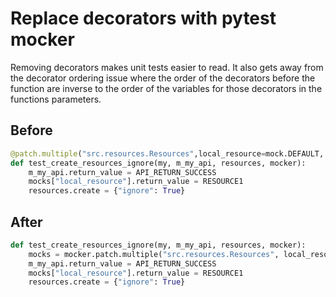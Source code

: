 # Replace decorators with pytest mocker

Removing decorators makes unit tests easier to read. It also gets away from the decorator ordering issue where the order of the decorators before the function are inverse to the order of the variables for those decorators in the functions parameters.

## Before

```python
@patch.multiple("src.resources.Resources",local_resource=mock.DEFAULT,...
def test_create_resources_ignore(my, m_my_api, resources, mocker):
    m_my_api.return_value = API_RETURN_SUCCESS
    mocks["local_resource"].return_value = RESOURCE1
    resources.create = {"ignore": True}
```

## After

```python
def test_create_resources_ignore(my, m_my_api, resources, mocker):
    mocks = mocker.patch.multiple("src.resources.Resources", local_resource...
    m_my_api.return_value = API_RETURN_SUCCESS
    mocks["local_resource"].return_value = RESOURCE1
    resources.create = {"ignore": True}
```


